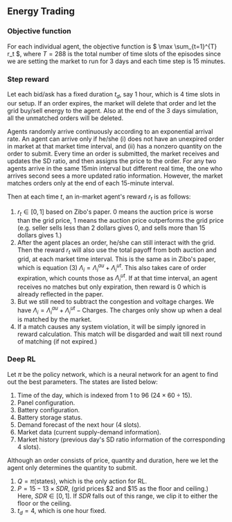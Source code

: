 ## Energy Trading

### Objective function
For each individual agent, the objective function is $ \max \sum_{t=1}^{T} r_t $,
where $T = 288$ is the total number of time slots of the episodes since we are setting the market to run for 3 days and each time step is 15 minutes.

### Step reward
Let each bid/ask has a fixed duration $t_d$, say 1 hour, which is 4 time slots in our setup. If an order expires, the market will delete that order and let the grid buy/sell energy to the agent. Also at the end of the 3 days simulation, all the unmatched orders will be deleted.

Agents randomly arrive continuously according to an exponential arrival rate. An agent can arrive only if he/she (i) does not have an unexpired order in market at that market time interval, and (ii) has a nonzero quantity on the order to submit. Every time an order is submitted, the market receives and updates the SD ratio, and then assigns the price to the order. For any two agents arrive in the same 15min interval but different real time, the one who arrives second sees a more updated ratio information. However, the market matches orders only at the end of each 15-minute interval.

Then at each time $t$, an in-market agent's reward $r_t$ is as follows:
1. $r_t \in [0, 1]$ based on Zibo's paper. 0 means the auction price is worse than the grid price, 1 means the auction price outperforms the grid price (e.g. seller sells less than 2 dollars gives 0, and sells more than 15 dollars gives 1.)
2. After the agent places an order, he/she can still interact with the grid. Then the reward $r_t$ will also use the total payoff from both auction and grid, at each market time interval. This is the same as in Zibo's paper, which is equation (3) $\Lambda_i = \Lambda_i^{au} + \Lambda_i^{ut}$. This also takes care of order expiration, which counts those as $\Lambda_i^{ut}$. If at that time interval, an agent receives no matches but only expiration, then reward is 0 which is already reflected in the paper.
3. But we still need to subtract the congestion and voltage charges. We have $\Lambda_i = \Lambda_i^{au} + \Lambda_i^{ut} - \text{Charges}$. The charges only show up when a deal is matched by the market.
4. If a match causes any system violation, it will be simply ignored in reward calculation. This match will be disgarded and wait till next round of matching (if not expired.)

### Deep RL
Let $\pi$ be the policy network, which is a neural network for an agent to find out the best parameters. The states are listed below:
1. Time of the day, which is indexed from 1 to 96 ($24 \times 60 \div 15$).
2. Panel configuration.
3. Battery configuration.
4. Battery storage status.
5. Demand forecast of the next hour (4 slots).
6. Market data (current supply-demand information).
7. Market history (previous day's SD ratio information of the corresponding 4 slots).

Although an order consists of price, quantity and duration, here we let the agent only determines the quantity to submit.
1. $Q = \pi(\text{states})$, which is the only action for RL.
2. $P = 15 - 13 \times SDR$, (grid prices \$2 and \$15 as the floor and ceiling.) Here, $SDR \in [0, 1]$. If $SDR$ falls out of this range, we clip it to either the floor or the ceiling.
3. $t_d = 4$, which is one hour fixed.